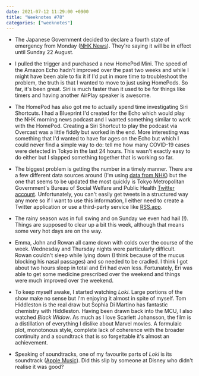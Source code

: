 ```yaml
---
date: 2021-07-12 11:29:00 +0900
title: "Weeknotes #78"
categories: ["weeknotes"]
---
```


- The Japanese Government decided to declare a fourth state of emergency from Monday ([NHK News](https://www3.nhk.or.jp/nhkworld/en/news/20210708_28/)). They're saying it will be in effect until Sunday 22 August.

- I pulled the trigger and purchased a new HomePod Mini. The speed of the Amazon Echo hadn't improved over the past two weeks and while I might have been able to fix it if I'd put in more time to troubleshoot the problem, the truth is that I wanted to move to just using HomePods. So far, it's been great. Siri is much faster than it used to be for things like timers and having another AirPlay speaker is awesome.

- The HomePod has also got me to actually spend time investigating Siri Shortcuts. I had a Blueprint I'd created for the Echo which would play the NHK morning news podcast and I wanted something similar to work with the HomePod. Creating a Siri Shortcut to play the podcast via Overcast was a little fiddly but worked in the end. More interesting was something that I'd wanted to have for ages on the Echo but which I could never find a simple way to do: tell me how many COVID-19 cases were detected in Tokyo in the last 24 hours. This wasn't exactly easy to do either but I slapped something together that is working so far.

- The biggest problem is getting the number in a timely manner. There are a few different data sources around (I'm using [data from NHK](https://www3.nhk.or.jp/news/special/coronavirus/data-widget/)) but the one that seems to be updated the most quickly is Tokyo Metropolitan Government's Bureau of Social Welfare and Public Health [Twitter account](https://twitter.com/tocho_fukuho). Unfortunately, you can't easily get tweets in a structured way any more so if I want to use this information, I either need to create a Twitter application or use a third-party service like [RSS.app](https://rss.app).

- The rainy season was in full swing and on Sunday we even had hail (!). Things are supposed to clear up a bit this week, although that means some very hot days are on the way.

- Emma, John and Rowan all came down with colds over the course of the week. Wednesday and Thursday nights were particularly difficult. Rowan couldn't sleep while lying down (I think because of the mucus blocking his nasal passages) and so needed to be cradled. I think I got about two hours sleep in total and Eri had even less. Fortunately, Eri was able to get some medicine prescribed over the weekend and things were much improved over the weekend.

- To keep myself awake, I started watching _Loki_. Large portions of the show make no sense but I'm enjoying it almost in spite of myself. Tom Hiddleston is the real draw but Sophia Di Martino has fantastic chemistry with Hiddleston. Having been drawn back into the MCU, I also watched _Black Widow_. As much as I love Scarlett Johansson, the film is a distillation of everything I dislike about Marvel movies. A formulaic plot, monotonous style, complete lack of coherence with the broader continuity and a soundtrack that is so forgettable it's almost an achievement. 

- Speaking of soundtracks, one of my favourite parts of _Loki_ is its soundtrack ([Apple Music](https://music.apple.com/us/album/loki-vol-1-episodes-1-3-original-soundtrack/1574250166)). Did this slip by someone at Disney who didn't realise it was good?
